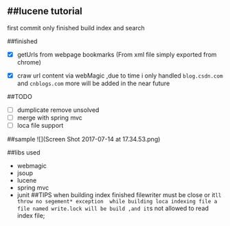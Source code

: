 ##lucene tutorial 
---
first commit 
only finished build index and search 

##finished
-[x] getUrls from webpage bookmarks (From xml file simply exported from chrome)
-[x] craw url content via webMagic ,due to time i only handled `blog.csdn.com` and `cnblogs.com` more will be added in the near future 



##TODO
-[ ] dumplicate remove unsolved
-[ ] merge with spring mvc
-[ ] loca file support

##sample
![](Screen Shot 2017-07-14 at 17.34.53.png)

##libs used
- webmagic
- jsoup
- lucene
- spring mvc 
- junit
##TIPS
when building index finished filewriter must be close or it`ll throw no segement* exception 
while building loca indexing file a file named write.lock will be build ,and it`s not allowed to
read index file;
